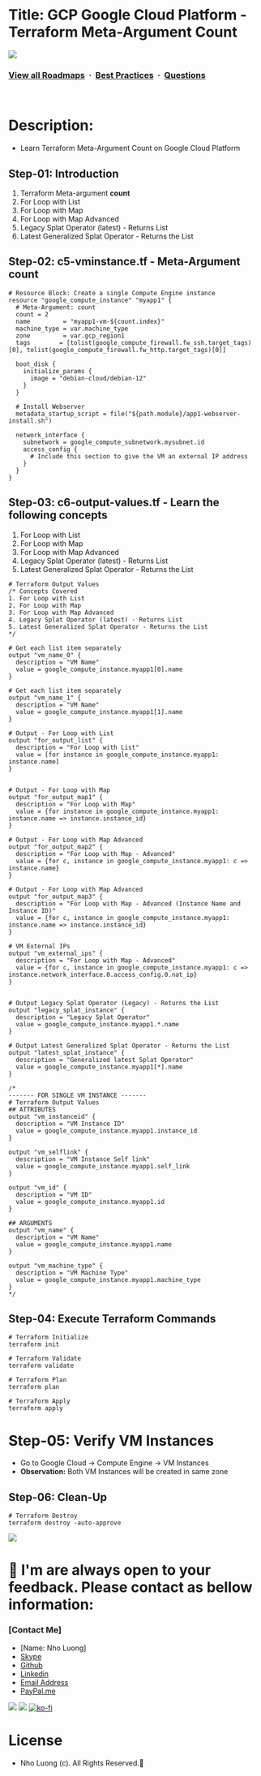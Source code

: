 # Title: GCP Google Cloud Platform - Terraform Meta-Argument Count

![](https://i.imgur.com/waxVImv.png)
### [View all Roadmaps](https://github.com/nholuongut/all-roadmaps) &nbsp;&middot;&nbsp; [Best Practices](https://github.com/nholuongut/all-roadmaps/blob/main/public/best-practices/) &nbsp;&middot;&nbsp; [Questions](https://www.linkedin.com/in/nholuong/)
<br/>

# Description: 
- Learn Terraform Meta-Argument Count on Google Cloud Platform

## Step-01: Introduction
1. Terraform Meta-argument **count**
2. For Loop with List
3. For Loop with Map
4. For Loop with Map Advanced
5. Legacy Splat Operator (latest) - Returns List
6. Latest Generalized Splat Operator - Returns the List

## Step-02: c5-vminstance.tf - Meta-Argument count
```hcl
# Resource Block: Create a single Compute Engine instance
resource "google_compute_instance" "myapp1" {
  # Meta-Argument: count
  count = 2
  name         = "myapp1-vm-${count.index}"
  machine_type = var.machine_type
  zone         = var.gcp_region1
  tags        = [tolist(google_compute_firewall.fw_ssh.target_tags)[0], tolist(google_compute_firewall.fw_http.target_tags)[0]]

  boot_disk {
    initialize_params {
      image = "debian-cloud/debian-12"
    }
  }

  # Install Webserver
  metadata_startup_script = file("${path.module}/app1-webserver-install.sh")

  network_interface {
    subnetwork = google_compute_subnetwork.mysubnet.id   
    access_config {
      # Include this section to give the VM an external IP address
    }
  }
}
```


## Step-03: c6-output-values.tf - Learn the following concepts
1. For Loop with List
2. For Loop with Map
3. For Loop with Map Advanced
4. Legacy Splat Operator (latest) - Returns List
5. Latest Generalized Splat Operator - Returns the List
```hcl
# Terraform Output Values
/* Concepts Covered
1. For Loop with List
2. For Loop with Map
3. For Loop with Map Advanced
4. Legacy Splat Operator (latest) - Returns List
5. Latest Generalized Splat Operator - Returns the List
*/

# Get each list item separately
output "vm_name_0" {
  description = "VM Name"
  value = google_compute_instance.myapp1[0].name
}

# Get each list item separately
output "vm_name_1" {
  description = "VM Name"
  value = google_compute_instance.myapp1[1].name
}

# Output - For Loop with List
output "for_output_list" {
  description = "For Loop with List"
  value = [for instance in google_compute_instance.myapp1: instance.name]
}


# Output - For Loop with Map
output "for_output_map1" {
  description = "For Loop with Map"
  value = {for instance in google_compute_instance.myapp1: instance.name => instance.instance_id}
}

# Output - For Loop with Map Advanced
output "for_output_map2" {
  description = "For Loop with Map - Advanced"
  value = {for c, instance in google_compute_instance.myapp1: c => instance.name}
}

# Output - For Loop with Map Advanced
output "for_output_map3" {
  description = "For Loop with Map - Advanced (Instance Name and Instance ID)"
  value = {for c, instance in google_compute_instance.myapp1: instance.name => instance.instance_id}
}

# VM External IPs
output "vm_external_ips" {
  description = "For Loop with Map - Advanced"
  value = {for c, instance in google_compute_instance.myapp1: c => instance.network_interface.0.access_config.0.nat_ip}
}


# Output Legacy Splat Operator (Legacy) - Returns the List
output "legacy_splat_instance" {
  description = "Legacy Splat Operator"
  value = google_compute_instance.myapp1.*.name
}

# Output Latest Generalized Splat Operator - Returns the List
output "latest_splat_instance" {
  description = "Generalized latest Splat Operator"
  value = google_compute_instance.myapp1[*].name 
}

/* 
------- FOR SINGLE VM INSTANCE -------
# Terraform Output Values
## ATTRIBUTES
output "vm_instanceid" {
  description = "VM Instance ID"
  value = google_compute_instance.myapp1.instance_id
}

output "vm_selflink" {
  description = "VM Instance Self link"
  value = google_compute_instance.myapp1.self_link
}

output "vm_id" {
  description = "VM ID"
  value = google_compute_instance.myapp1.id
}

## ARGUMENTS
output "vm_name" {
  description = "VM Name"
  value = google_compute_instance.myapp1.name
}

output "vm_machine_type" {
  description = "VM Machine Type"
  value = google_compute_instance.myapp1.machine_type
}
*/
```

## Step-04: Execute Terraform Commands
```t
# Terraform Initialize
terraform init

# Terraform Validate
terraform validate

# Terraform Plan
terraform plan

# Terraform Apply
terraform apply
```

# Step-05: Verify VM Instances
- Go to Google Cloud -> Compute Engine -> VM Instances
- **Observation:** Both VM Instances will be created in same zone

## Step-06: Clean-Up
```t
# Terraform Destroy
terraform destroy -auto-approve
```

![](https://i.imgur.com/waxVImv.png)
# 🚀 I'm are always open to your feedback.  Please contact as bellow information:
### [Contact Me]
* [Name: Nho Luong]
* [Skype](luongutnho_skype)
* [Github](https://github.com/nholuongut/)
* [Linkedin](https://www.linkedin.com/in/nholuong/)
* [Email Address](luongutnho@hotmail.com)
* [PayPal.me](https://www.paypal.com/paypalme/nholuongut)

![](https://i.imgur.com/waxVImv.png)
![](Donate.png)
[![ko-fi](https://ko-fi.com/img/githubbutton_sm.svg)](https://ko-fi.com/nholuong)

# License
* Nho Luong (c). All Rights Reserved.🌟